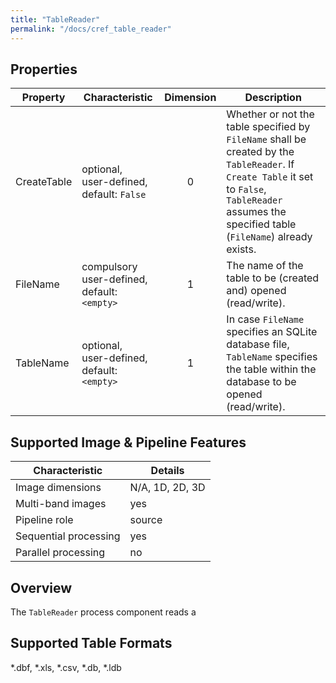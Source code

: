 ```yaml
---
title: "TableReader"
permalink: "/docs/cref_table_reader"
--- 
```


## Properties

 Property | Characteristic | Dimension | Description 
----------|----------------|:-----------:|-------------
CreateTable | optional,<br>user-defined, default: `False`  | 0 | Whether or not the table specified by `FileName` shall be created by the `TableReader`. If `Create Table` it set to `False`, `TableReader` assumes the specified table (`FileName`) already exists.  
FileName | compulsory<br>user-defined, default: `<empty>` | 1 | The name of the table to be (created and) opened (read/write). 
TableName | optional,<br>user-defined, default: `<empty>` | 1 | In case `FileName` specifies an SQLite database file, `TableName` specifies the table within the database to be opened (read/write). 


## Supported Image & Pipeline Features

Characteristic | Details 
---------------|---------------
Image dimensions | N/A, 1D, 2D, 3D  
Multi-band images | yes
Pipeline role | source
Sequential processing | yes
Parallel processing | no

## Overview

The `TableReader` process component reads a 

## Supported Table Formats


*.dbf, *.xls, *.csv, *.db, *.ldb
